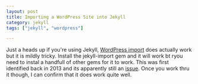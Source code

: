 ```yaml
---
layout: post
title: Importing a WordPress Site into Jekyll
category: jekyll
tags: ["jekyll", "wordpress"]

---
```

Just a heads up if you're using Jekyll, [WordPress import](https://import.jekyllrb.com/docs/wordpressdotcom/) does actually work but it is mildly tricky.  Install the jekyll-import gem and it will work bt ryou need to instal  a handfull of other gems for it to work.  This was first identified back in 2013 and its apparently still an [issue](https://github.com/jekyll/jekyll-import/issues/58).  Once you work thru it though, I can confirm that it does work quite well. 